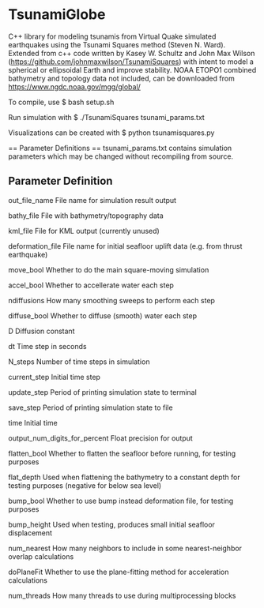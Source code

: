 # TsunamiGlobe
C++ library for modeling tsunamis from Virtual Quake simulated earthquakes using the Tsunami Squares method (Steven N. Ward).  Extended from c++ code written by Kasey W. Schultz and John Max Wilson (<https://github.com/johnmaxwilson/TsunamiSquares>) with intent to model a spherical or ellipsoidal Earth and improve stability.  NOAA ETOPO1 combined bathymetry and topology data not included, can be downloaded from <https://www.ngdc.noaa.gov/mgg/global/>
 

To compile, use
$ bash setup.sh

Run simulation with
$ ./TsunamiSquares tsunami_params.txt

Visualizations can be created with
$ python tsunamisquares.py


== Parameter Definitions ==
tsunami_params.txt contains simulation parameters which may be changed without recompiling from source.

Parameter						Definition
--------------------------------------------------
out\_file\_name 					File name for simulation result output

bathy_file 						File with bathymetry/topography data

kml_file 						File for KML output (currently unused)

deformation_file 				File name for initial seafloor uplift data (e.g. from thrust earthquake)

move_bool						Whether to do the main square-moving simulation

accel_bool						Whether to accellerate water each step

ndiffusions						How many smoothing sweeps to perform each step

diffuse_bool					Whether to diffuse (smooth) water each step

D 								Diffusion constant

dt								Time step in seconds

N_steps 						Number of time steps in simulation

current_step 					Initial time step

update_step 					Period of printing simulation state to terminal

save_step 						Period of printing simulation state to file

time 							Initial time

output\_num\_digits\_for\_percent 	Float precision for output

flatten_bool					Whether to flatten the seafloor before running, for testing purposes

flat_depth 						Used when flattening the bathymetry to a constant depth for testing purposes (negative for below sea level)

bump_bool						Whether to use bump instead deformation file, for testing purposes

bump_height 					Used when testing, produces small initial seafloor displacement

num_nearest						How many neighbors to include in some nearest-neighbor overlap calculations 

doPlaneFit                      Whether to use the plane-fitting method for acceleration calculations

num_threads						How many threads to use during multiprocessing blocks
